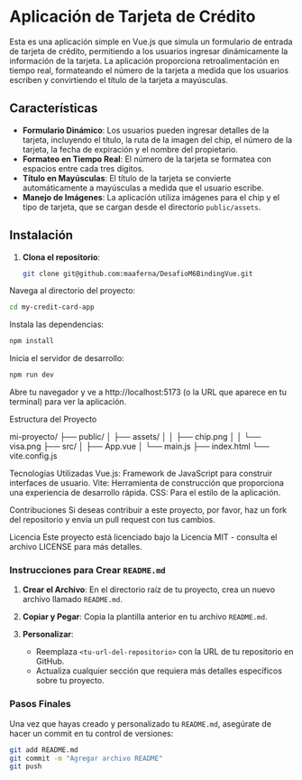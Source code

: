 # Aplicación de Tarjeta de Crédito

Esta es una aplicación simple en Vue.js que simula un formulario de entrada de tarjeta de crédito, permitiendo a los usuarios ingresar dinámicamente la información de la tarjeta. La aplicación proporciona retroalimentación en tiempo real, formateando el número de la tarjeta a medida que los usuarios escriben y convirtiendo el título de la tarjeta a mayúsculas.

## Características

- **Formulario Dinámico**: Los usuarios pueden ingresar detalles de la tarjeta, incluyendo el título, la ruta de la imagen del chip, el número de la tarjeta, la fecha de expiración y el nombre del propietario.
- **Formateo en Tiempo Real**: El número de la tarjeta se formatea con espacios entre cada tres dígitos.
- **Título en Mayúsculas**: El título de la tarjeta se convierte automáticamente a mayúsculas a medida que el usuario escribe.
- **Manejo de Imágenes**: La aplicación utiliza imágenes para el chip y el tipo de tarjeta, que se cargan desde el directorio `public/assets`.

## Instalación

1. **Clona el repositorio**:
   ```bash
   git clone git@github.com:maaferna/DesafioM6BindingVue.git

Navega al directorio del proyecto:

```bash
cd my-credit-card-app
```

Instala las dependencias:

```bash
npm install
```
Inicia el servidor de desarrollo:

```bash
npm run dev
```
Abre tu navegador y ve a http://localhost:5173 (o la URL que aparece en tu terminal) para ver la aplicación.

Estructura del Proyecto


mi-proyecto/
├── public/
│   ├── assets/
│   │   ├── chip.png
│   │   └── visa.png
├── src/
│   ├── App.vue
│   └── main.js
├── index.html
└── vite.config.js

Tecnologías Utilizadas
Vue.js: Framework de JavaScript para construir interfaces de usuario.
Vite: Herramienta de construcción que proporciona una experiencia de desarrollo rápida.
CSS: Para el estilo de la aplicación.


Contribuciones
Si deseas contribuir a este proyecto, por favor, haz un fork del repositorio y envía un pull request con tus cambios.

Licencia
Este proyecto está licenciado bajo la Licencia MIT - consulta el archivo LICENSE para más detalles.


### Instrucciones para Crear `README.md`

1. **Crear el Archivo**:
   En el directorio raíz de tu proyecto, crea un nuevo archivo llamado `README.md`.

2. **Copiar y Pegar**:
   Copia la plantilla anterior en tu archivo `README.md`.

3. **Personalizar**:
   - Reemplaza `<tu-url-del-repositorio>` con la URL de tu repositorio en GitHub.
   - Actualiza cualquier sección que requiera más detalles específicos sobre tu proyecto.

### Pasos Finales

Una vez que hayas creado y personalizado tu `README.md`, asegúrate de hacer un commit en tu control de versiones:

```bash
git add README.md
git commit -m "Agregar archivo README"
git push
